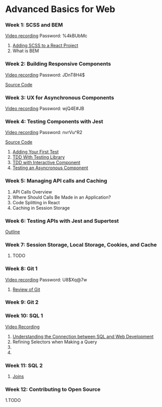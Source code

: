 # Advanced Basics for Web

### Week 1: SCSS and BEM

[Video recording](https://us06web.zoom.us/rec/share/UcJhx6wlsM2MvWaQXe_moXL5in4bTnbHeM_mKe7MEN87_myOhVbwqmJJOtr1k5Fv.Vkzd3BQPU1YjPkLO) Password: %4kBUbMc 

1. [Adding SCSS to a React Project](https://github.com/werner33/AdvancedBasicsForWeb/blob/main/SCSS.md)
2. What is BEM

### Week 2: Building Responsive Components

[Video recording](https://us06web.zoom.us/rec/share/XOdkPa1YWKnTllJ0GNMlYh4Mz9C90v0WMcjbkXuzl8x1YgSmsOFIBzUB7IE8ngLQ.s743OcrH7F9vsPdH) Password: JDnT8H4$

[Source Code](https://github.com/werner33/buildingComponentsWithAsyncUI)

### Week 3: UX for Asynchronous Components

[Video recording](https://us06web.zoom.us/rec/share/YKboI4HnNvvUJJ71qfw3AE8E_1oXbyd5XzvTcuAHGyIdubfxftUQRDNN6c7Rn-GU.MpXjApcQuwhGbPg1) Password: wjQ4E#JB

### Week 4: Testing Components with Jest

[Video recording](https://us06web.zoom.us/rec/share/iepAFZ5WfRExlGMEFeCmMhJPww_2ZvhFLnKRGRCxWtxq-y4hBzl_G9wtqBOD-YWP.p9IYo8pbPdunN5Dk) Password: nvrVu^R2

[Source Code](https://github.com/werner33/frontendTestingWithJest)

1. [Adding Your First Test](https://github.com/werner33/AdvancedBasicsForWeb/blob/main/TestingFEComponents.md)
2. [TDD With Testing Library](https://github.com/werner33/AdvancedBasicsForWeb/blob/main/TDDWithTestingLibrary.md)
3. [TDD with Interactive Component](https://github.com/werner33/AdvancedBasicsForWeb/blob/main/TDDWithInteractiveComponent.md)
4. [Testing an Asyncronous Component](https://github.com/werner33/AdvancedBasicsForWeb/blob/main/TestingAnAsyncrounousComponent.md)

### Week 5: Managing API calls and Caching

1. API Calls Overview
2. Where Should Calls Be Made in an Application? 
3. Code Splitting in React
4. Caching in Session Storage

### Week 6: Testing APIs with Jest and Supertest

[Outline](https://github.com/werner33/AdvancedBasicsForWeb/blob/main/SuperTest.md)

### Week 7: Session Storage, Local Storage, Cookies, and Cache

1. TODO

### Week 8: Git 1

[Video recording](https://us06web.zoom.us/rec/share/KF6XLE355wgu1y87FPuf_0tXEG5OM-1SjXoPyHEIVR4bpqRg9mdJRg7r07GO1qZs.H7DUEOoxTNxh82Tm) Password: U8$Xq@7w

1. [Review of Git](https://github.com/werner33/AdvancedBasicsForWeb/blob/main/Git.md)

 
### Week 9: Git 2

### Week 10: SQL 1

[Video Recording]()

1. [Understanding the Connection between SQL and Web Development](https://github.com/werner33/AdvancedBasicsForWeb/blob/main/SQL1.md)
2. Refining Selectors when Making a Query
3.
4.

### Week 11: SQL 2

1. [Joins](https://github.com/werner33/AdvancedBasicsForWeb/blob/main/SQL2.md)

### Week 12: Contributing to Open Source

1.TODO


